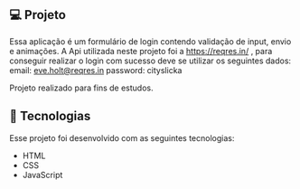 ## 💻 Projeto

Essa aplicação é um formulário de login contendo validação de input, envio e animações.             A Api utilizada neste projeto foi a https://reqres.in/ , para conseguir realizar o login com sucesso deve se utilizar os seguintes dados: 
email: eve.holt@reqres.in
password: cityslicka

Projeto realizado para fins de estudos.

## 🚀 Tecnologias

Esse projeto foi desenvolvido com as seguintes tecnologias:

- HTML
- CSS
- JavaScript